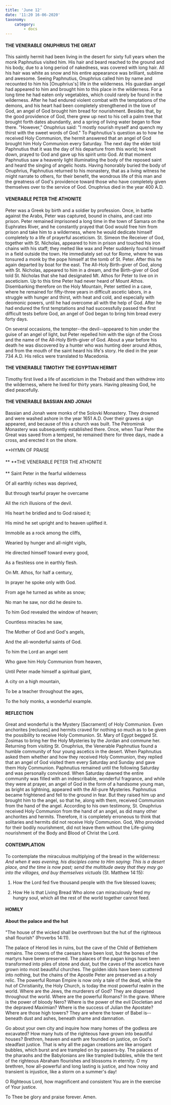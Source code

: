 ```yaml
---
title: 'June 12'
date: '11:20 16-06-2020'
taxonomy:
    category:
        - docs
---
```


#### THE VENERABLE ONUPHRIUS THE GREAT

This saintly hermit had been living in the desert for sixty full years when the monk Paphnutius visited him. His hair and beard reached to the ground and his body, due to a long period of nakedness, was covered with long hair. All his hair was white as snow and his entire appearance was brilliant, sublime and awesome. Seeing Paphnutius, Onuphrius called him by name and recounted to him his [Onuphrius's] life in the wilderness. His guardian angel had appeared to him and brought him to this place in the wilderness. For a long time he had eaten only vegetables, which could rarely be found in the wilderness. After he had endured violent combat with the temptations of the demons, and his heart had been completely strengthened in the love of God, an angel of God brought him bread for nourishment. Besides that, by the good providence of God, there grew up next to his cell a palm tree that brought forth dates abundantly, and a spring of living water began to flow there. "However," Onuphrius said: "I mostly nourish myself and quench my thirst with the sweet words of God." To Paphnutius's question as to how he received Holy Communion, the hermit answered that an angel of God brought him Holy Communion every Saturday. The next day the elder told Paphnutius that it was the day of his departure from this world; he knelt down, prayed to God and gave up his spirit unto God. At that moment Paphnutius saw a heavenly light illuminating the body of the reposed saint and heard the singing of angelic hosts. Having honorably buried the body of Onuphrius, Paphnutius returned to his monastery, that as a living witness he might narrate to others, for their benefit, the wondrous life of this man and the greatness of God's providence toward those who have completely given themselves over to the service of God. Onuphrius died in the year 400 A.D.

#### VENERABLE PETER THE ATHONITE

Peter was a Greek by birth and a soldier by profession. Once, in battle against the Arabs, Peter was captured, bound in chains, and cast into prison. Peter remained imprisoned a long time in the town of Samara on the Euphrates River, and he constantly prayed that God would free him from prison and take him to a wilderness, where he would dedicate himself completely to a life of prayerful asceticism. St. Simeon the Receiver of God, together with St. Nicholas, appeared to him in prison and touched his iron chains with his staff; they melted like wax and Peter suddenly found himself in a field outside the town. He immediately set out for Rome, where he was tonsured a monk by the pope himself at the tomb of St. Peter. After this he again departed by boat for the east. The All-Holy Birth-giver of God, along with St. Nicholas, appeared to him in a dream, and the Birth-giver of God told St. Nicholas that she had designated Mt. Athos for Peter to live on in asceticism. Up to this time Peter had never heard of Mount Athos. Disembarking therefore on the Holy Mountain, Peter settled in a cave, where he remained for fifty-three years in difficult ascetic labors, in a struggle with hunger and thirst, with heat and cold, and especially with deomonic powers, until he had overcome all with the help of God. After he had endured the first temptations and had successfully passed the first difficult tests before God, an angel of God began to bring him bread every forty days. 

On several occasions, the tempter--the devil--appeared to him under the guise of an angel of light, but Peter repelled him with the sign of the Cross and the name of the All-Holy Birth-giver of God. About a year before his death he was discovered by a hunter who was hunting deer around Athos, and from the mouth of the saint heard his life's story. He died in the year 734 A.D. His relics were translated to Macedonia.

#### THE VENERABLE TIMOTHY THE EGYPTIAN HERMIT

Timothy first lived a life of asceticism in the Thebaid and then withdrew into the wilderness, where he lived for thirty years. Having pleasing God, he died peacefully.

#### THE VENERABLE BASSIAN AND JONAH

Bassian and Jonah were monks of the Solovki Monastery. They drowned and were washed ashore in the year 1651 A.D. Over their graves a sign appeared, and because of this a church was built. The Petrominsk Monastery was subsequently established there. Once, when Tsar Peter the Great was saved from a tempest, he remained there for three days, made a cross, and erected it on the shore.


**HYMN OF PRAISE
####  
**
**THE VENERABLE PETER THE ATHONITE
####  
**
Saint Peter in the fearful wilderness
 

Of all earthly riches was deprived,
 

But through tearful prayer he overcame

All the rich illusions of the devil.


His heart he bridled and to God raised it;
 

His mind he set upright and to heaven uplifted it.


Immobile as a rock among the cliffs,
 

Wearied by hunger and all-night vigils,
 

He directed himself toward every good,
 

As a fleshless one in earthly flesh.
 

On Mt. Athos, for half a century,
 

In prayer he spoke only with God.
 

From age he turned as white as snow;


No man he saw, nor did he desire to.
 

To him God revealed the window of heaven;
 

Countless miracles he saw,
 

The Mother of God and God's angels,
 

And the all-wonderful saints of God.
 

To him the Lord an angel sent


Who gave him Holy Communion from heaven,
 

Until Peter made himself a spiritual giant,
 

A city on a high mountain,
 

To be a teacher throughout the ages,
 

To the holy monks, a wonderful example.
 

#### REFLECTION

Great and wonderful is the Mystery [Sacrament] of Holy Communion. Even anchorites [recluses] and hermits craved for nothing so much as to be given the possibility to receive Holy Communion. St. Mary of Egypt begged St. Zosimas to bring her the Holy Mysteries by the Jordan and commune her. Returning from visiting St. Onuphrius, the Venerable Paphnutius found a humble community of four young ascetics in the desert. When Paphnutius asked them whether and how they received Holy Communion, they replied that an angel of God visited them every Saturday and Sunday and gave them Holy Communion. Paphnutius remained until the following Saturday and was personally convinced. When Saturday dawned the entire community was filled with an indescribable, wonderful fragrance, and while they were at prayer, an angel of God in the form of a handsome young man, as bright as lightning, appeared with the All-pure Mysteries. Paphnutius became frightened and fell to the ground in fear. But they raised him up and brought him to the angel, so that he, along with them, received Communion from the hand of the angel. According to his own testimony, St. Onuphrius received Holy Communion from the hand of an angel, as did many other anchorites and hermits. Therefore, it is completely erroneous to think that solitaries and hermits did not receive Holy Communion. God, Who provided for their bodily nourishment, did not leave them without the Life-giving nourishment of the Body and Blood of Christ the Lord.


#### CONTEMPLATION


To contemplate the miraculous multiplying of the bread in the wilderness: *And when it was evening, his disciples came to Him saying: This is a desert place, and the time is now past; send the multitude away that they may go into the villages, and buy themselves victuals* (St. Matthew 14:15):

1.  How the Lord fed five thousand people with the five blessed loaves;

1.  How He is that Living Bread Who alone can miraculously feed my hungry soul, which all the rest of the world together cannot feed.


#### HOMILY


#### About the palace and the hut

"The house of the wicked shall be overthrown but the hut of the righteous shall flourish" (Proverbs 14:11).

The palace of Herod lies in ruins, but the cave of the Child of Bethlehem remains. The crowns of the caesars have been lost, but the bones of the martyrs have been preserved. The palaces of the pagan kings have been transformed into piles of stone and dust, but the caves of the ascetics have grown into most beautiful churches. The golden idols have been scattered into nothing, but the chains of the Apostle Peter are preserved as a holy relic. The powerful Roman Empire is now only a tale of the dead, while the hut of Christianity, the Holy Church, is today the most powerful realm in the world. Where are the Jews, the murderers of God? They are dispersed throughout the world. Where are the powerful Romans? In the grave. Where is the power of bloody Nero? Where is the power of the evil Diocletian and the depraved Maximian? Where is the success of Julian the Apostate? Where are those high towers? They are where the tower of Babel is--beneath dust and ashes, beneath shame and damnation.

Go about your own city and inquire how many homes of the godless are excavated? How many huts of the righteous have grown into beautiful houses? Brethren, heaven and earth are founded on justice, on God's steadfast justice. That is why all the pagan creations are like arrogant bubbles, which burst and are trampled on by passers-by. The palaces of the pharaohs and the Babylonians are like trampled bubbles, while the tent of the righteous Abraham flourishes and blossoms in eternity. O my brethren, how all-powerful and long lasting is justice, and how noisy and transient is injustice, like a storm on a summer's day!

O Righteous Lord, how magnificent and consistent You are in the exercise of Your justice.

To Thee be glory and praise forever. Amen.
